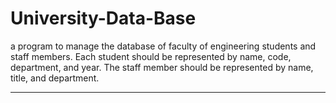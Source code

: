 # University-Data-Base

a program to manage the database of faculty of engineering students and staff members. Each student should be represented by name, code, department, and year. The staff member should be represented by name, title, and department.
___

